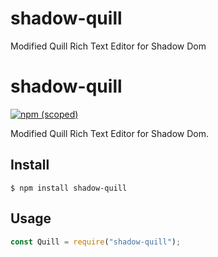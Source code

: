 # shadow-quill
Modified Quill Rich Text Editor for Shadow Dom

# shadow-quill

[![npm (scoped)](https://img.shields.io/badge/npm-shadow__quill-orange)](https://www.npmjs.com/package/shadow-quill)

Modified Quill Rich Text Editor for Shadow Dom.

## Install

```
$ npm install shadow-quill
```

## Usage

```js
const Quill = require("shadow-quill");
```
